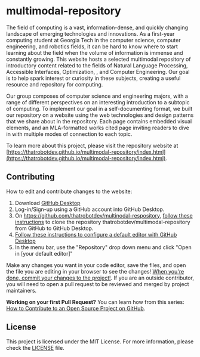 # multimodal-repository

The field of computing is a vast, information-dense, and quickly changing landscape of emerging technologies and innovations. As a first-year computing student at Georgia Tech in the computer science, computer engineering, and robotics fields, it can be hard to know where to start learning about the field when the volume of information is immense and constantly growing. This website hosts a selected multimodal repository of introductory content related to the fields of Natural Language Processing, Accessible Interfaces, Optimization, , and Computer Engineering. Our goal is to help spark interest or curiosity in these subjects, creating a useful resource and repository for computing.

Our group composes of computer science and engineering majors, with a range of different perspectives on an interesting introduction to a subtopic of computing. To implement our goal in a self-documenting format, we built our repository on a website using the web technologies and design patterns that we share about in the repository. Each page contains embedded visual elements, and an MLA-formatted works cited page inviting readers to dive in with multiple modes of connection to each topic.

To learn more about this project, please visit the repository website at [https://thatrobotdev.github.io/multimodal-repository/index.html](https://thatrobotdev.github.io/multimodal-repository/index.html).

## Contributing

How to edit and contribute changes to the website:

1. Download [GitHub Desktop](https://desktop.github.com/)
2. Log-in/Sign-up using a GitHub account into GitHub Desktop.
3. On https://github.com/thatrobotdev/multinodal-respository, [follow these instructions](https://docs.github.com/en/desktop/contributing-and-collaborating-using-github-desktop/adding-and-cloning-repositories/cloning-a-repository-from-github-to-github-desktop) to clone the repository thatrobotdev/multimodal-repository from GitHub to GitHub Desktop.
4. [Follow these instructions to configure a default editor with GitHub Desktop](https://docs.github.com/en/desktop/installing-and-configuring-github-desktop/configuring-and-customizing-github-desktop/configuring-a-default-editor)
5. In the menu bar, use the "Repository" drop down menu and click "Open in [your default editor]"

Make any changes you want in your code editor, save the files, and open the file you are editing in your browser to see the changes! [When you're done, commit your changes to the project!](https://docs.github.com/en/desktop/contributing-and-collaborating-using-github-desktop/making-changes-in-a-branch/committing-and-reviewing-changes-to-your-project). If you are an outside contributor, you will need to open a pull request to be reviewed and merged by project maintainers.

**Working on your first Pull Request?** You can learn how from this series: [How to Contribute to an Open Source Project on GitHub](https://kcd.im/pull-request).

## License

This project is licensed under the MIT License. For more information, please check the [LICENSE](LICENSE) file.
